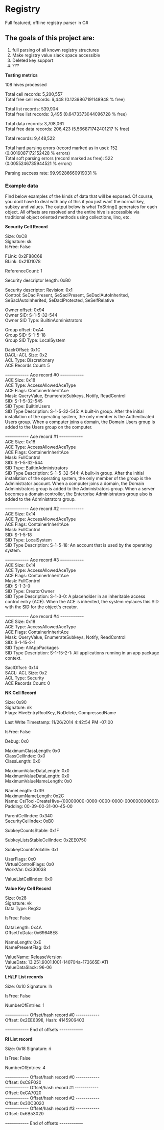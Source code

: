 # Registry #


Full featured, offline registry parser in C#

## The goals of this project are:  ##

1. full parsing of all known registry structures
2. Make registry value slack space accessible
3. Deleted key support
4. ???



**Testing metrics**

108 hives processed

Total cell records: 5,200,557<br />
Total free cell records: 6,448 (0.1239867191148948 % free)<br />
	
Total list records: 539,904<br />
Total free list records: 3,495 (0.6473373044096728 % free)<br />
	
Total data records: 3,708,061<br />
Total free data records: 206,423 (5.566871742401217 % free)<br />

Total records: 9,448,522<br />

Total hard parsing errors (record marked as in use): 	152 (0.0016087172152428 % errors)<br />
Total soft parsing errors (record marked as free):	522 (0.0055246735944521 % errors)<br />

Parsing success rate: 99.99286660919031 % <br />



### Example data ###

Find below examples of the kinds of data that will be exposed. Of course, you dont have to deal with any of this if you just want the normal key, subkey and values. The output below is what ToString() generates for each object. All offsets are resolved and the entire hive is accessible via traditional object oriented methods using collections, linq, etc.

**Security Cell Record**

Size: 0xC8<br />
Signature: sk<br />
IsFree: False

FLink: 0x2F88C68<br />
BLink: 0x21D1078

ReferenceCount: 1

Security descriptor length: 0xB0

Security descriptor: Revision: 0x1<br />
Control: SeDaclPresent, SeSaclPresent, SeDaclAutoInherited, SeSaclAutoInherited, SeDaclProtected, SeSelfRelative

Owner offset: 0x94<br />
Owner SID: S-1-5-32-544<br />
Owner SID Type: BuiltinAdministrators

Group offset: 0xA4<br />
Group SID: S-1-5-18<br />
Group SID Type: LocalSystem

DaclrOffset: 0x1C<br />
DACL: ACL Size: 0x2<br />
ACL Type: Discretionary<br />
ACE Records Count: 5

------------ Ace record #0 ------------<br />
ACE Size: 0x18<br />
ACE Type: AccessAllowedAceType<br />
ACE Flags: ContainerInheritAce<br />
Mask: QueryValue, EnumerateSubkeys, Notify, ReadControl<br />
SID: S-1-5-32-545<br />
SID Type: BuiltinUsers<br />
SID Type Description: S-1-5-32-545: A built-in group. After the initial installation of the operating system, the only member is the Authenticated Users group. When a computer joins a domain, the Domain Users group is added to the Users group on the computer.

------------ Ace record #1 ------------<br />
ACE Size: 0x18<br />
ACE Type: AccessAllowedAceType<br />
ACE Flags: ContainerInheritAce<br />
Mask: FullControl<br />
SID: S-1-5-32-544<br />
SID Type: BuiltinAdministrators<br />
SID Type Description: S-1-5-32-544: A built-in group. After the initial installation of the operating system, the only member of the group is the Administrator account. When a computer joins a domain, the Domain Administrators group is added to the Administrators group. When a server becomes a domain controller, the Enterprise Administrators group also is added to the Administrators group.

------------ Ace record #2 ------------<br />
ACE Size: 0x14<br />
ACE Type: AccessAllowedAceType<br />
ACE Flags: ContainerInheritAce<br />
Mask: FullControl<br />
SID: S-1-5-18<br />
SID Type: LocalSystem<br />
SID Type Description: S-1-5-18: An account that is used by the operating system.

------------ Ace record #3 ------------<br />
ACE Size: 0x14<br />
ACE Type: AccessAllowedAceType<br />
ACE Flags: ContainerInheritAce<br />
Mask: FullControl<br />
SID: S-1-3-0<br />
SID Type: CreatorOwner<br />
SID Type Description: S-1-3-0: A placeholder in an inheritable access control entry (ACE). When the ACE is inherited, the system replaces this SID with the SID for the object's creator.

------------ Ace record #4 ------------<br />
ACE Size: 0x18<br />
ACE Type: AccessAllowedAceType<br />
ACE Flags: ContainerInheritAce<br />
Mask: QueryValue, EnumerateSubkeys, Notify, ReadControl<br />
SID: S-1-15-2-1<br />
SID Type: AllAppPackages<br />
SID Type Description: S-1-15-2-1: All applications running in an app package context.

SaclOffset: 0x14<br />
SACL: ACL Size: 0x2<br />
ACL Type: Security<br />
ACE Records Count: 0


**NK Cell Record**

Size: 0x90<br />
Signature: nk<br />
Flags: HiveEntryRootKey, NoDelete, CompressedName

Last Write Timestamp: 11/26/2014 4:42:54 PM -07:00

IsFree: False

Debug: 0x0

MaximumClassLength: 0x0<br />
ClassCellIndex: 0x0<br />
ClassLength: 0x0<br />

MaximumValueDataLength: 0x0<br />
MaximumValueDataLength: 0x0<br />
MaximumValueNameLength: 0x0

NameLength: 0x39<br />
MaximumNameLength: 0x2C<br />
Name: CsiTool-CreateHive-{00000000-0000-0000-0000-000000000000}<br />
Padding: 00-39-00-31-00-45-00

ParentCellIndex: 0x340<br />
SecurityCellIndex: 0xB0

SubkeyCountsStable: 0x1F<br />

SubkeyListsStableCellIndex: 0x2EE0750

SubkeyCountsVolatile: 0x1

UserFlags: 0x0<br />
VirtualControlFlags: 0x0<br />
WorkVar: 0x330038

ValueListCellIndex: 0x0


**Value Key Cell Record**

Size: 0x28<br />
Signature: vk<br />
Data Type: RegSz<br />

IsFree: False

DataLength: 0x4A<br />
OffsetToData: 0x69648E8

NameLength: 0xE<br />
NamePresentFlag: 0x1

ValueName: ReleaseVersion<br />
ValueData: 13.251.9001.1001-140704a-173665E-ATI<br />
ValueDataSlack: 96-06

**LH/LF List records**

Size: 0x10
Signature: lh

IsFree: False

NumberOfEntries: 1

------------ Offset/hash record #0 ------------<br />
Offset: 0x2EE6398, Hash: 4145906403<br />

------------ End of offsets ------------


**RI List record**

Size: 0x18
Signature: ri

IsFree: False

NumberOfEntries: 4

------------ Offset/hash record #0 ------------<br />
Offset: 0xC8F020<br />
------------ Offset/hash record #1 ------------<br />
Offset: 0xCA7020<br />
------------ Offset/hash record #2 ------------<br />
Offset: 0x30C3020<br />
------------ Offset/hash record #3 ------------<br />
Offset: 0x6B53020<br />

------------ End of offsets ------------



